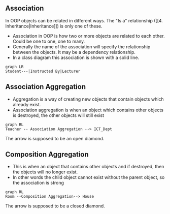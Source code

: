 ## Association

In OOP objects can be related in different ways. The "Is a" relationship ([[4. Inheritance|Inheritance]]) is only one of these.

- Association in OOP is how two or more objects are related to each other. Could be one to one, one to many.
- Generally the name of the association will specify the relationship between the objects. It may be a dependency relationship.
- In a class diagram this association is shown with a solid line.

```mermaid
graph LR
Student---|Instructed By|Lecturer
```

## Association Aggregation

- Aggregation is a way of creating new objects that contain objects which already exist.
- Association aggregation is when an object which contains other objects is destroyed, the other objects will still exist

```mermaid
graph RL
Teacher -- Association Aggregation --> ICT_Dept 
```

The arrow is supposed to be an open diamond.

## Composition Aggregation

- This is when an object that contains other objects and if destroyed, then the objects will no longer exist.
- In other words the child object cannot exist without the parent object, so the association is strong

```mermaid
graph RL
Room --Composition Aggregation--> House
```

The arrow is supposed to be a closed diamond.
